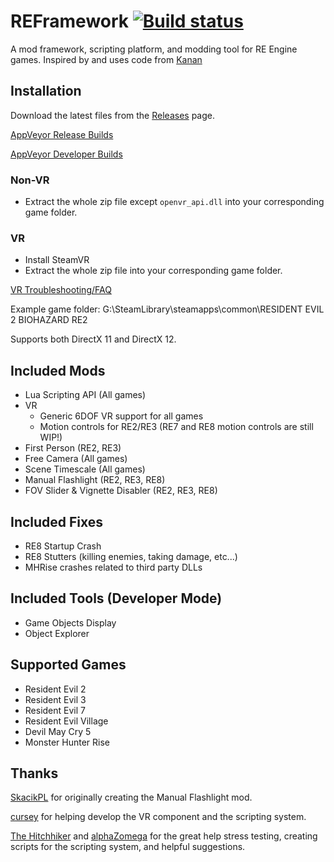 # REFramework [![Build status](https://ci.appveyor.com/api/projects/status/65a65id6eletvop4?svg=true)](https://ci.appveyor.com/project/praydog/reframework)
A mod framework, scripting platform, and modding tool for RE Engine games. Inspired by and uses code from [Kanan](https://github.com/cursey/kanan-new)

## Installation
Download the latest files from the [Releases](https://github.com/praydog/REFramework/releases) page.

[AppVeyor Release Builds](https://ci.appveyor.com/project/praydog/reframework/branch/master/artifacts)

[AppVeyor Developer Builds](https://ci.appveyor.com/project/praydog/reframework-dev/build/artifacts)

### Non-VR
* Extract the whole zip file except `openvr_api.dll` into your corresponding game folder.

### VR
* Install SteamVR
* Extract the whole zip file into your corresponding game folder.

[VR Troubleshooting/FAQ](https://github.com/praydog/REFramework/wiki/VR-Troubleshooting)

Example game folder: G:\SteamLibrary\steamapps\common\RESIDENT EVIL 2 BIOHAZARD RE2

Supports both DirectX 11 and DirectX 12.

## Included Mods
* Lua Scripting API (All games)
* VR
  * Generic 6DOF VR support for all games
  * Motion controls for RE2/RE3 (RE7 and RE8 motion controls are still WIP!)
* First Person (RE2, RE3)
* Free Camera (All games)
* Scene Timescale (All games)
* Manual Flashlight (RE2, RE3, RE8)
* FOV Slider & Vignette Disabler (RE2, RE3, RE8)

## Included Fixes
* RE8 Startup Crash
* RE8 Stutters (killing enemies, taking damage, etc...)
* MHRise crashes related to third party DLLs

## Included Tools (Developer Mode)
* Game Objects Display
* Object Explorer

## Supported Games
* Resident Evil 2
* Resident Evil 3
* Resident Evil 7
* Resident Evil Village
* Devil May Cry 5
* Monster Hunter Rise

## Thanks
[SkacikPL](https://github.com/SkacikPL) for originally creating the Manual Flashlight mod.

[cursey](https://github.com/cursey/) for helping develop the VR component and the scripting system.

[The Hitchhiker](https://github.com/youwereeatenbyalid/) and [alphaZomega](https://github.com/alphazolam) for the great help stress testing, creating scripts for the scripting system, and helpful suggestions.
